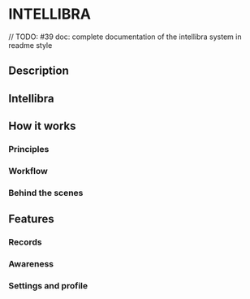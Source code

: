 # INTELLIBRA
// TODO: #39 doc: complete documentation of the intellibra system in readme style
## Description

## Intellibra
## How it works
   ### Principles
   ### Workflow
   ### Behind the scenes

## Features
 ### Records
 ### Awareness
 ### Settings and profile